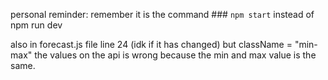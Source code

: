 personal reminder: remember it is the command ### `npm start` instead of npm run dev

also in forecast.js file line 24 (idk if it has changed) but className = "min-max" the values on the api is wrong because the min and max value is the same. 


